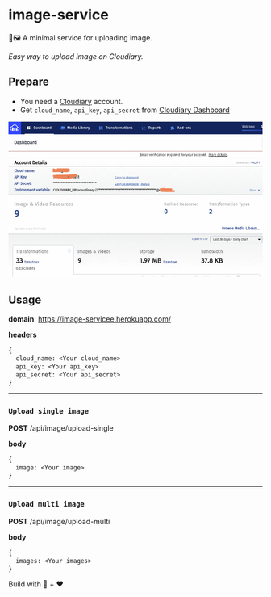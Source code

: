 # image-service

🚀🖼️ A minimal service for uploading image.

_Easy way to upload image on Cloudiary._

## Prepare

- You need a [Cloudiary](https://cloudinary.com) account.
- Get `cloud_name`, `api_key`, `api_secret` from [Cloudiary Dashboard](https://cloudinary.com/console)

<img src="./images/cloudiary.png" alt="cloudiray" width=600 />

## Usage

**domain**: https://image-servicee.herokuapp.com/

**headers**

```
{
  cloud_name: <Your cloud_name>
  api_key: <Your api_key>
  api_secret: <Your api_secret>
}
```

---

### `Upload single image`

**POST** /api/image/upload-single

**body**

```
{
  image: <Your image>
}
```

---

### `Upload multi image`

**POST** /api/image/upload-multi

**body**

```
{
  images: <Your images>
}
```

Build with 🙌 + ❤️
